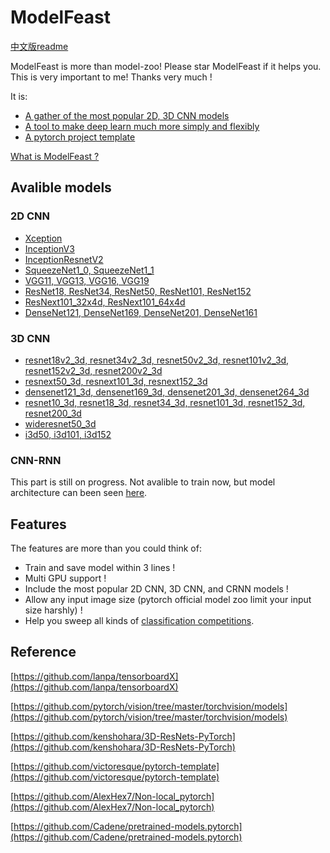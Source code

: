 # ModelFeast
[中文版readme](https://github.com/daili0015/ModelFeast/blob/master/README_cn.md)

ModelFeast is more than model-zoo!
Please star ModelFeast if it helps you. This is very important to me! Thanks very much !

It is:
- [A gather of the most popular 2D, 3D CNN models](https://github.com/daili0015/ModelFeast/blob/master/tutorials/ModelZoo.md)
- [A tool to make deep learn much more simply and flexibly](https://github.com/daili0015/ModelFeast/blob/master/tutorials/Scaffold.md)
- [A pytorch project template](https://github.com/daili0015/ModelFeast/blob/master/tutorials/template.md)

[What is ModelFeast ?](https://github.com/daili0015/ModelFeast/blob/master/tutorials/what'sit.md)


## Avalible models
### 2D CNN
- [Xception](https://github.com/daili0015/ModelFeast/blob/master/models/classifiers/xception.py)
- [InceptionV3](https://github.com/daili0015/ModelFeast/blob/master/models/classifiers/inception.py)
- [InceptionResnetV2](https://github.com/daili0015/ModelFeast/blob/master/models/classifiers/inceptionresnetv2.py)
- [SqueezeNet1_0, SqueezeNet1_1](https://github.com/daili0015/ModelFeast/blob/master/models/classifiers/squeezenet.py)
- [VGG11,  VGG13, VGG16, VGG19](https://github.com/daili0015/ModelFeast/blob/master/models/classifiers/vgg.py)
- [ResNet18, ResNet34, ResNet50, ResNet101, ResNet152](https://github.com/daili0015/ModelFeast/blob/master/models/classifiers/resnet.py)
- [ResNext101_32x4d, ResNext101_64x4d](https://github.com/daili0015/ModelFeast/blob/master/models/classifiers/resnext.py)
- [DenseNet121, DenseNet169, DenseNet201, DenseNet161](https://github.com/daili0015/ModelFeast/blob/master/models/classifiers/densenet.py)

### 3D CNN
- [resnet18v2_3d, resnet34v2_3d, resnet50v2_3d, resnet101v2_3d, resnet152v2_3d, resnet200v2_3d](https://github.com/daili0015/ModelFeast/blob/master/models/StereoCNN/resnetv2.py)
- [resnext50_3d, resnext101_3d, resnext152_3d](https://github.com/daili0015/ModelFeast/blob/master/models/StereoCNN/resnext.py)
- [densenet121_3d, densenet169_3d, densenet201_3d, densenet264_3d](https://github.com/daili0015/ModelFeast/blob/master/models/StereoCNN/densenet.py)
- [resnet10_3d, resnet18_3d, resnet34_3d, resnet101_3d, resnet152_3d, resnet200_3d](https://github.com/daili0015/ModelFeast/blob/master/models/StereoCNN/resnet.py)
- [wideresnet50_3d](https://github.com/daili0015/ModelFeast/blob/master/models/StereoCNN/wideresnet.py)
- [i3d50, i3d101, i3d152](https://github.com/daili0015/ModelFeast/blob/master/models/StereoCNN/i3d.py)

### CNN-RNN
This part is still on progress. Not avalible to train now, but model architecture can been seen [here](https://github.com/daili0015/ModelFeast/blob/master/models/CRNN/CRNN_module.py).

## Features
The features are more than you could think of:
- Train and save model within 3 lines !
- Multi GPU support !
- Include the most popular 2D CNN, 3D CNN, and CRNN models !
-  Allow any input image size (pytorch official model zoo limit your input size harshly) !
- Help you sweep all kinds of [classification competitions](https://github.com/daili0015/ModelFeast/blob/master/tutorials/ModelZoo.md#2-3d-convolutional-neural-network).

## Reference
[https://github.com/lanpa/tensorboardX](https://github.com/lanpa/tensorboardX)

[https://github.com/pytorch/vision/tree/master/torchvision/models](https://github.com/pytorch/vision/tree/master/torchvision/models)

[https://github.com/kenshohara/3D-ResNets-PyTorch](https://github.com/kenshohara/3D-ResNets-PyTorch)

[https://github.com/victoresque/pytorch-template](https://github.com/victoresque/pytorch-template)

[https://github.com/AlexHex7/Non-local_pytorch](https://github.com/AlexHex7/Non-local_pytorch)

[https://github.com/Cadene/pretrained-models.pytorch](https://github.com/Cadene/pretrained-models.pytorch)